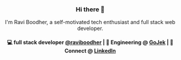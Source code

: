 <h3 align="center"> Hi there 👋</h3>

<p align="center">
I'm Ravi Boodher, a self-motivated tech enthusiast and full stack web developer.
</p>

<h4 align="center">
💻 full stack developer <a href="https://github.com/raviboodher">@raviboodher</a> | 🌱 Engineering @ <a href="https://www.gojek.com">GoJek</a> | 💬 Connect @ <a href="https://www.linkedin.com/in/raviboodher/">LinkedIn</a>
</h4>

